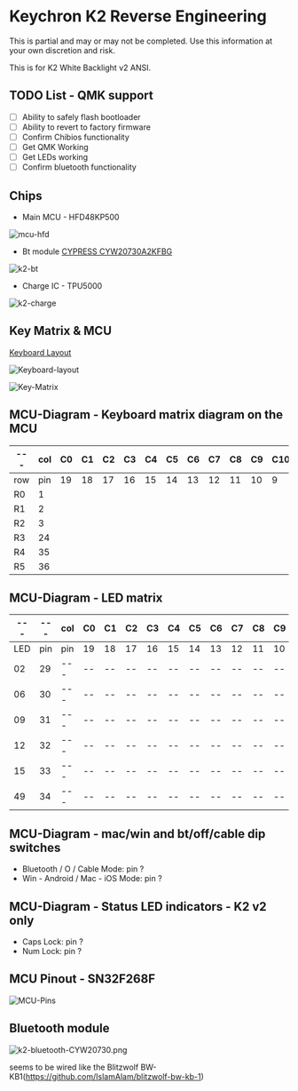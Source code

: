 # Keychron K2 Reverse Engineering

This is partial and may or may not be completed.
Use this information at your own discretion and risk.

This is for K2 White Backlight v2 ANSI.

## TODO List - QMK support
- [ ] Ability to safely flash bootloader
- [ ] Ability to revert to factory firmware
- [ ] Confirm Chibios functionality
- [ ] Get QMK Working
- [ ] Get LEDs working
- [ ] Confirm bluetooth functionality

## Chips
* Main MCU - HFD48KP500 

![mcu-hfd](./img/mcu-hfd.jpg)

* Bt module [CYPRESS CYW20730A2KFBG](https://www.infinite-electronic.ru/datasheet/2a-CYW20730A2KFBG.pdf)

![k2-bt](./img/k2-bt.png)

* Charge IC - TPU5000

![k2-charge](./img/k2-charge.jpg)

## Key Matrix & MCU
[Keyboard Layout ](http://www.keyboard-layout-editor.com/#/gists/592bca6f73c96e2903e64c1be3a7924d)

![Keyboard-layout](./img/k2-layout.png)

![Key-Matrix](./img/k2-wiring.png)

## MCU-Diagram - Keyboard matrix diagram on the MCU

| --- | col | C0 | C1 | C2 | C3 | C4 | C5 | C6 | C7 | C8 | C9 | C10 | C11 | C12 | C13 | C14 | C15 |
| --- | --- | -- | -- | -- | -- | -- | -- | -- | -- | -- | -- | --- | --- | --- | --- | --- | --- |
| row | pin | 19 | 18 | 17 | 16 | 15 | 14 | 13 | 12 | 11 | 10 |   9 |   8 |   7 |   6 |   5 |   4 |
| R0  |   1 |    |    |    |    |    |    |    |    |    |    |     |     |     |     |     |     |
| R1  |   2 |    |    |    |    |    |    |    |    |    |    |     |     |     |     |     |     |
| R2  |   3 |    |    |    |    |    |    |    |    |    |    |     |     |     |     |     |     |
| R3  |  24 |    |    |    |    |    |    |    |    |    |    |     |     |     |     |     |     |
| R4  |  35 |    |    |    |    |    |    |    |    |    |    |     |     |     |     |     |     |
| R5  |  36 |    |    |    |    |    |    |    |    |    |    |     |     |     |     |     |     |

## MCU-Diagram - LED matrix

| --- | --- | col | C0 | C1 | C2 | C3 | C4 | C5 | C6 | C7 | C8 | C9 | C10 | C11 | C12 | C13 | C14 | C15 |
| --- | --- | --- | -- | -- | -- | -- | -- | -- | -- | -- | -- | -- | --  | --  | --  | --  | --  | --  |
| LED | pin | pin | 19 | 18 | 17 | 16 | 15 | 14 | 13 | 12 | 11 | 10 |   9 |   8 |   7 |   6 |   5 |   4 |
|  02 |  29 | --- | -- | -- | -- | -- | -- | -- | -- | -- | -- | -- | --- | --- | --- | --- | --- | --- |
|  06 |  30 | --- | -- | -- | -- | -- | -- | -- | -- | -- | -- | -- | --- | --- | --- | --- | --- | --- |
|  09 |  31 | --- | -- | -- | -- | -- | -- | -- | -- | -- | -- | -- | --- | --- | --- | --- | --- | --- |
|  12 |  32 | --- | -- | -- | -- | -- | -- | -- | -- | -- | -- | -- | --- | --- | --- | --- | --- | --- |
|  15 |  33 | --- | -- | -- | -- | -- | -- | -- | -- | -- | -- | -- | --- | --- | --- | --- | --- | --- |
|  49 |  34 | --- | -- | -- | -- | -- | -- | -- | -- | -- | -- | -- | --- | --- | --- | --- | --- | --- |



## MCU-Diagram - mac/win and bt/off/cable dip switches

- Bluetooth / O / Cable Mode: pin ?
- Win - Android / Mac - iOS Mode: pin ?

## MCU-Diagram - Status LED indicators - K2 v2 only
- Caps Lock: pin ?
- Num Lock: pin ?

## MCU Pinout - SN32F268F
![MCU-Pins](./img/MCU_SN32F268F.png)

## Bluetooth module
![k2-bluetooth-CYW20730.png](./img/K2-bt-CYW20730.jpg)

seems to be wired like the Blitzwolf BW-KB1(https://github.com/IslamAlam/blitzwolf-bw-kb-1)
